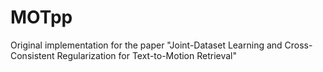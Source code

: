 # MOTpp
Original implementation for the paper "Joint-Dataset Learning and Cross-Consistent Regularization for Text-to-Motion Retrieval"
